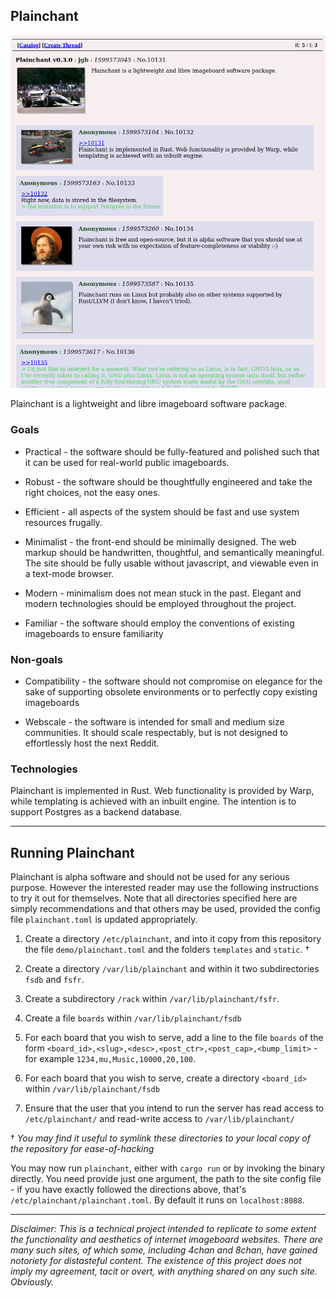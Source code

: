 ## Plainchant

![Demo Screenshot](https://github.com/jgbyrne/plainchant/blob/master/demo/screenshot.png)

Plainchant is a lightweight and libre imageboard software package.

### Goals

* Practical - the software should be fully-featured and polished such that it can be used for real-world public imageboards.

* Robust - the software should be thoughtfully engineered and take the right choices, not the easy ones.

* Efficient - all aspects of the system should be fast and use system resources frugally.

* Minimalist - the front-end should be minimally designed. The web markup should be handwritten, thoughtful, and semantically meaningful. The site should be fully usable without javascript, and viewable even in a text-mode browser.

* Modern - minimalism does not mean stuck in the past. Elegant and modern technologies should be employed throughout the project.

* Familiar - the software should employ the conventions of existing imageboards to ensure familiarity

### Non-goals

* Compatibility - the software should not compromise on elegance for the sake of supporting obsolete environments or to perfectly copy existing imageboards

* Webscale - the software is intended for small and medium size communities. It should scale respectably, but is not designed to effortlessly host the next Reddit. 

### Technologies

Plainchant is implemented in Rust. Web functionality is provided by Warp, while templating is achieved with an inbuilt engine. The intention is to support Postgres as a backend database.

-----

## Running Plainchant

Plainchant is alpha software and should not be used for any serious purpose. However the interested reader may use the following instructions to try it out for themselves. Note that all directories specified here are simply recommendations and that others may be used, provided the config file `plainchant.toml` is updated appropriately.

1. Create a directory `/etc/plainchant`, and into it copy from this repository the file `demo/plainchant.toml` and the folders `templates` and `static`. † 

2. Create a directory `/var/lib/plainchant` and within it two subdirectories `fsdb` and `fsfr`.

3. Create a subdirectory `/rack` within `/var/lib/plainchant/fsfr`.

4. Create a file `boards` within `/var/lib/plainchant/fsdb`

5. For each board that you wish to serve, add a line to the file `boards` of the form `<board_id>,<slug>,<desc>,<post_ctr>,<post_cap>,<bump_limit>` - for example `1234,mu,Music,10000,20,100`.

6. For each board that you wish to serve, create a directory `<board_id>` within `/var/lib/plainchant/fsdb`

7. Ensure that the user that you intend to run the server has read access to `/etc/plainchant/` and read-write access to `/var/lib/plainchant/`

† *You may find it useful to symlink these directories to your local copy of the repository for ease-of-hacking* 

You may now run `plainchant`, either with `cargo run` or by invoking the binary directly. You need provide just one argument, the path to the site config file - if you have exactly followed the directions above, that's `/etc/plainchant/plainchant.toml`. By default it runs on `localhost:8088`.

-----

*Disclaimer: This is a technical project intended to replicate to some extent the functionality and aesthetics of internet imageboard websites. There are many such sites, of which some, including 4chan and 8chan, have gained notoriety for distasteful content. The existence of this project does not imply my agreement, tacit or overt, with anything shared on any such site. Obviously.*
